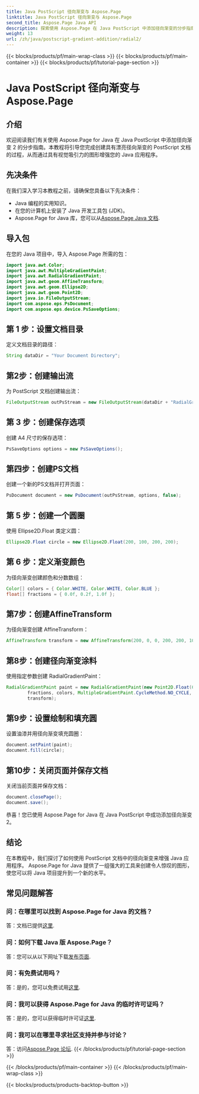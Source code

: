 ```yaml
---
title: Java PostScript 径向渐变与 Aspose.Page
linktitle: Java PostScript 径向渐变与 Aspose.Page
second_title: Aspose.Page Java API
description: 探索使用 Aspose.Page 在 Java PostScript 中添加径向渐变的分步指南，以便在 Java 应用程序中获得令人惊叹的图形。
weight: 13
url: /zh/java/postscript-gradient-addition/radial2/
---
```


{{< blocks/products/pf/main-wrap-class >}}
{{< blocks/products/pf/main-container >}}
{{< blocks/products/pf/tutorial-page-section >}}

# Java PostScript 径向渐变与 Aspose.Page

## 介绍
欢迎阅读我们有关使用 Aspose.Page for Java 在 Java PostScript 中添加径向渐变 2 的分步指南。本教程将引导您完成创建具有漂亮径向渐变的 PostScript 文档的过程，从而通过具有视觉吸引力的图形增强您的 Java 应用程序。
## 先决条件
在我们深入学习本教程之前，请确保您具备以下先决条件：
- Java 编程的实用知识。
- 在您的计算机上安装了 Java 开发工具包 (JDK)。
-  Aspose.Page for Java 库，您可以从[Aspose.Page Java 文档](https://reference.aspose.com/page/java/).
## 导入包
在您的 Java 项目中，导入 Aspose.Page 所需的包：
```java
import java.awt.Color;
import java.awt.MultipleGradientPaint;
import java.awt.RadialGradientPaint;
import java.awt.geom.AffineTransform;
import java.awt.geom.Ellipse2D;
import java.awt.geom.Point2D;
import java.io.FileOutputStream;
import com.aspose.eps.PsDocument;
import com.aspose.eps.device.PsSaveOptions;
```
## 第 1 步：设置文档目录
定义文档目录的路径：
```java
String dataDir = "Your Document Directory";
```
## 第2步：创建输出流
为 PostScript 文档创建输出流：
```java
FileOutputStream outPsStream = new FileOutputStream(dataDir + "RadialGradient2_outPS.ps");
```
## 第 3 步：创建保存选项
创建 A4 尺寸的保存选项：
```java
PsSaveOptions options = new PsSaveOptions();
```
## 第四步：创建PS文档
创建一个新的PS文档并打开页面：
```java
PsDocument document = new PsDocument(outPsStream, options, false);
```
## 第 5 步：创建一个圆圈
使用 Ellipse2D.Float 类定义圆：
```java
Ellipse2D.Float circle = new Ellipse2D.Float(200, 100, 200, 200);
```
## 第 6 步：定义渐变颜色
为径向渐变创建颜色和分数数组：
```java
Color[] colors = { Color.WHITE, Color.WHITE, Color.BLUE };
float[] fractions = { 0.0f, 0.2f, 1.0f };
```
## 第7步：创建AffineTransform
为径向渐变创建 AffineTransform：
```java
AffineTransform transform = new AffineTransform(200, 0, 0, 200, 200, 100);
```
## 第8步：创建径向渐变涂料
使用指定参数创建 RadialGradientPaint：
```java
RadialGradientPaint paint = new RadialGradientPaint(new Point2D.Float(64, 64), 68, new Point2D.Float(24, 24),
        fractions, colors, MultipleGradientPaint.CycleMethod.NO_CYCLE, MultipleGradientPaint.ColorSpaceType.SRGB,
        transform);
```
## 第9步：设置绘制和填充圆
设置油漆并用径向渐变填充圆圈：
```java
document.setPaint(paint);
document.fill(circle);
```
## 第10步：关闭页面并保存文档
关闭当前页面并保存文档：
```java
document.closePage();
document.save();
```
恭喜！您已使用 Aspose.Page for Java 在 Java PostScript 中成功添加径向渐变 2。
## 结论
在本教程中，我们探讨了如何使用 PostScript 文档中的径向渐变来增强 Java 应用程序。 Aspose.Page for Java 提供了一组强大的工具来创建令人惊叹的图形，使您可以将 Java 项目提升到一个新的水平。
## 常见问题解答
### 问：在哪里可以找到 Aspose.Page for Java 的文档？
答：文档已提供[这里](https://reference.aspose.com/page/java/).
### 问：如何下载 Java 版 Aspose.Page？
答：您可以从以下网址下载[发布页面](https://releases.aspose.com/page/java/).
### 问：有免费试用吗？
答：是的，您可以免费试用[这里](https://releases.aspose.com/).
### 问：我可以获得 Aspose.Page for Java 的临时许可证吗？
答：是的，您可以获得临时许可证[这里](https://purchase.aspose.com/temporary-license/).
### 问：我可以在哪里寻求社区支持并参与讨论？
答：访问[Aspose.Page 论坛](https://forum.aspose.com/c/page/39).
{{< /blocks/products/pf/tutorial-page-section >}}

{{< /blocks/products/pf/main-container >}}
{{< /blocks/products/pf/main-wrap-class >}}

{{< blocks/products/products-backtop-button >}}
